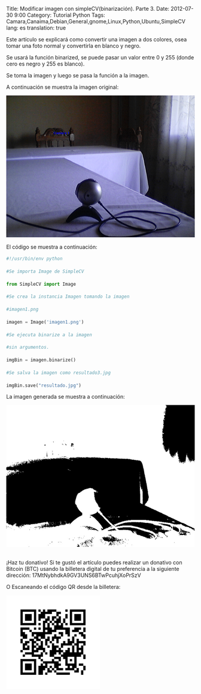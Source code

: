 Title: Modificar imagen con simpleCV(binarización). Parte 3.
Date: 2012-07-30 9:00 
Category: Tutorial Python
Tags: Camara,Canaima,Debian,General,gnome,Linux,Python,Ubuntu,SimpleCV
lang: es
translation: true



Este artículo se explicará como convertir una imagen a dos colores, osea tomar una foto normal y convertirla en blanco y negro.

Se usará la función binarized, se puede pasar un valor entre 0 y 255 (donde cero es negro y 255 es blanco).

Se toma la imagen y luego se pasa la función a la imagen.

A continuación se muestra la imagen original:

![](./images/modificarimagenconsimplecvbinarizacion-1.png) 

El código se muestra a continuación:  

```python
#!/usr/bin/env python

#Se importa Image de SimpleCV

from SimpleCV import Image

#Se crea la instancia Imagen tomando la imagen

#imagen1.png

imagen = Image('imagen1.png')

#Se ejecuta binarize a la imagen

#sin argumentos.

imgBin = imagen.binarize()

#Se salva la imagen como resultado3.jpg

imgBin.save("resultado.jpg")
```

La imagen generada se muestra a continuación:

![](./images/modificarimagenconsimplecvbinarizacion-2.jpg) 


##  ##
¡Haz tu donativo!
Si te gustó el artículo puedes realizar un donativo con Bitcoin (BTC)
usando la billetera digital de tu preferencia a la siguiente
dirección: 17MtNybhdkA9GV3UNS6BTwPcuhjXoPrSzV

O Escaneando el código QR desde la billetera:

![17MtNybhdkA9GV3UNS6BTwPcuhjXoPrSzV](./images/17MtNybhdkA9GV3UNS6BTwPcuhjXoPrSzV.png)